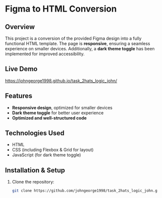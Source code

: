 # Figma to HTML Conversion  

## Overview  
This project is a conversion of the provided Figma design into a fully functional HTML template. The page is **responsive**, ensuring a seamless experience on smaller devices. Additionally, a **dark theme toggle** has been implemented for improved accessibility.  

## Live Demo  
https://johngeorge1998.github.io/task_2hats_logic_john/

## Features  
- **Responsive design**, optimized for smaller devices  
- **Dark theme toggle** for better user experience  
- **Optimized and well-structured code**  

## Technologies Used  
- HTML  
- CSS (including Flexbox & Grid for layout)  
- JavaScript (for dark theme toggle)  

## Installation & Setup  
1. Clone the repository:  
   ```bash
   git clone https://github.com/johngeorge1998/task_2hats_logic_john.git
